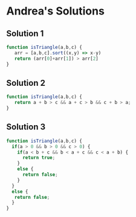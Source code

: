 # Andrea's Solutions

## Solution 1
```js
function isTriangle(a,b,c) {
   arr = [a,b,c].sort((x,y) => x-y)
   return (arr[0]+arr[1]) > arr[2]
}
```

## Solution 2
```js
function isTriangle(a,b,c) {
   return a + b > c && a + c > b && c + b > a;
}
```

## Solution 3
```js
function isTriangle(a,b,c) {
  if(a > 0 && b > 0 && c > 0) {
    if(a < b + c && b < a + c && c < a + b) {
      return true;
    }
    else {
      return false;
    }
  }
  else {
   return false;
  }
}
```
